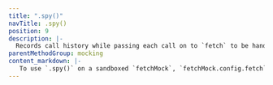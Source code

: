 ```yaml
---
title: ".spy()"
navTitle: .spy()
position: 9
description: |-
  Records call history while passing each call on to `fetch` to be handled by the network
parentMethodGroup: mocking
content_markdown: |-
   To use `.spy()` on a sandboxed `fetchMock`, `fetchMock.config.fetch` must be set to the same `fetch` implementation used in your application. [See how to configure this](#usagecustom-classes)
---
```

